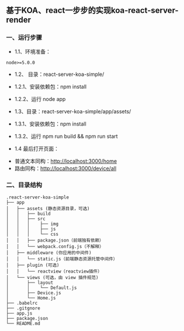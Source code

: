 ## 基于KOA、react一步步的实现koa-react-server-render

### 一、运行步骤

- 1.1、环境准备：
```
node>=5.0.0
```

* 1.2、 目录：react-server-koa-simple/
 * 1.2.1、安装依赖包：npm install
 * 1.2.2、运行 node app

* 1.3、目录：react-server-koa-simple/app/assets/
 * 1.3.1、安装依赖包：npm install
 * 1.3.2、运行 npm run build && npm run start


* 1.4 最后打开页面：
 - 普通文本同构：<http://localhost:3000/home>
 - 路由同构：<http://localhost:3000/device/all>

### 二、目录结构
```
.react-server-koa-simple
├── app
│   ├── assets (静态资源目录，可选)
│   │   ├── build
│   │   ├── src
│   │   │    ├── img
│   │   │    ├── js
│   │   │    └── css
│   │   ├── package.json（前端独有依赖）
│   │   └── webpack.config.js（不解释）
│   ├── middleware (你应用的中间件)
│   │   └── static.js（前端静态资源托管中间件）
│   ├── plugin (可选)
│   │   └── reactview（reactview插件）
│   └── views (可选，由 view 插件规范)
│       ├── layout
│       │    └── Default.js
│       ├── Device.js
│       └── Home.js
├── .babelrc
├── .gitgnore
├── app.js
├── package.json
└── README.md
```
